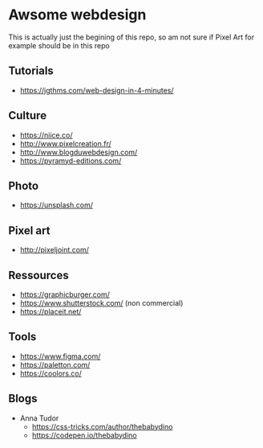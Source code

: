 # Awsome webdesign

This is actually just the begining of this repo, so am not sure if Pixel Art for example should be in this repo

Tutorials
---

- https://jgthms.com/web-design-in-4-minutes/

Culture
---

- https://niice.co/
- http://www.pixelcreation.fr/
- http://www.blogduwebdesign.com/
- https://pyramyd-editions.com/

Photo
---

- https://unsplash.com/

Pixel art
---

- http://pixeljoint.com/

Ressources
---

- https://graphicburger.com/
- https://www.shutterstock.com/ (non commercial)
- https://placeit.net/

Tools
---

- https://www.figma.com/
- https://paletton.com/
- https://coolors.co/

Blogs
---

- Anna Tudor
  - https://css-tricks.com/author/thebabydino
  - https://codepen.io/thebabydino 
